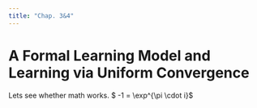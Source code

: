 ```yaml
---
title: "Chap. 3&4"
---
```


# A Formal Learning Model and Learning via Uniform Convergence

Lets see whether math works. $ -1 = \exp^{\pi \cdot i}$
